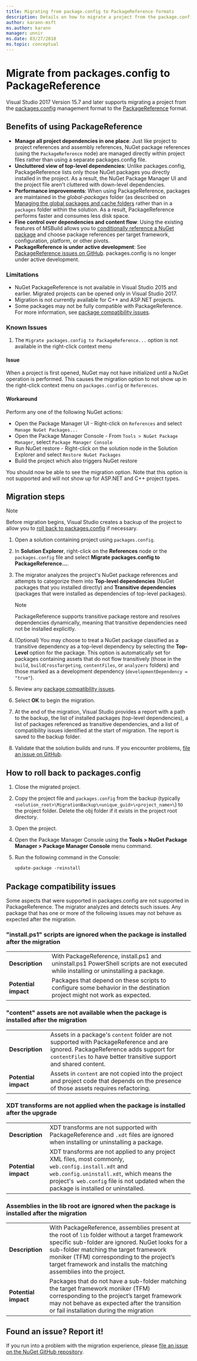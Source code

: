 ```yaml
---
title: Migrating from package.config to PackageReference formats
description: Details on how to migrate a project from the package.config management format to PackageReference as supported by NuGet 4.0+ and VS2017 and .NET Core 2.0
author: karann-msft
ms.author: karann
manager: unnir
ms.date: 03/27/2018
ms.topic: conceptual
---
```


# Migrate from packages.config to PackageReference

Visual Studio 2017 Version 15.7 and later supports migrating a project from the [packages.config](./packages-config.md) management format to the [PackageReference](../consume-packages/Package-References-in-Project-Files.md) format.

## Benefits of using PackageReference

* **Manage all project dependencies in one place**: Just like project to project references and assembly references, NuGet package references (using the `PackageReference` node) are managed directly within project files rather than using a separate packages.config file.
* **Uncluttered view of top-level dependencies**: Unlike packages.config, PackageReference lists only those NuGet packages you directly installed in the project. As a result, the NuGet Package Manager UI and the project file aren't cluttered with down-level dependencies.
* **Performance improvements**: When using PackageReference, packages are maintained in the *global-packages* folder (as described on [Managing the global packages and cache folders](../consume-packages/managing-the-global-packages-and-cache-folders.md) rather than in a `packages` folder within the solution. As a result, PackageReference performs faster and consumes less disk space.
* **Fine control over dependencies and content flow**: Using the existing features of MSBuild allows you to [conditionally reference a NuGet package](../consume-packages/Package-References-in-Project-Files.md#adding-a-packagereference-condition) and choose package references per target framework, configuration, platform, or other pivots.
* **PackageReference is under active development**: See [PackageReference issues on GitHub](https://aka.ms/nuget-pr-improvements). packages.config is no longer under active development.

### Limitations

* NuGet PackageReference is not available in Visual Studio 2015 and earlier. Migrated projects can be opened only in Visual Studio 2017.
* Migration is not currently available for C++ and ASP.NET projects.
* Some packages may not be fully compatible with PackageReference. For more information, see [package compatibility issues](#package-compatibility-issues).

### Known Issues

1. The `Migrate packages.config to PackageReference...` option is not available in the right-click context menu 

#### Issue 
 
When a project is first opened, NuGet may not have initialized until a NuGet operation is performed. This causes the migration option to not show up in the right-click context menu on `packages.config` or `References`. 

#### Workaround 

Perform any one of the following NuGet actions: 
* Open the Package Manager UI - Right-click on `References` and select `Manage NuGet Packages...` 
* Open the Package Manager Console - From `Tools > NuGet Package Manager`, select `Package Manager Console` 
* Run NuGet restore - Right-click on the solution node in the Solution Explorer and select `Restore NuGet Packages` 
* Build the project which also triggers NuGet restore 

You should now be able to see the migration option. Note that this option is not supported and will not show up for ASP.NET and C++ project types. 

## Migration steps

> [!Note]
> Before migration begins, Visual Studio creates a backup of the project to allow you to [roll back to packages.config](#how-to-roll-back-to-packagesconfig) if necessary.

1. Open a solution containing project using `packages.config`.

1. In **Solution Explorer**, right-click on the **References** node or the `packages.config` file and select **Migrate packages.config to PackageReference...**.

1. The migrator analyzes the project's NuGet package references and attempts to categorize them into **Top-level dependencies** (NuGet packages that you installed directly) and **Transitive dependencies** (packages that were installed as dependencies of top-level packages).

   > [!Note]
   > PackageReference supports transitive package restore and resolves dependencies dynamically, meaning that transitive dependencies need not be installed explicitly.

1. (Optional) You may choose to treat a NuGet package classified as a transitive dependency as a top-level dependency by selecting the **Top-Level** option for the package. This option is automatically set for packages containing assets that do not flow transitively (those in the `build`, `buildCrossTargeting`, `contentFiles`, or `analyzers` folders) and those marked as a development dependency (`developmentDependency = "true"`).

1. Review any [package compatibility issues](#package-compatibility-issues).

1. Select **OK** to begin the migration.

1. At the end of the migration, Visual Studio provides a report with a path to the backup, the list of installed packages (top-level dependencies), a list of packages referenced as transitive dependencies, and a list of compatibility issues identified at the start of migration. The report is saved to the backup folder.

1. Validate that the solution builds and runs. If you encounter problems, [file an issue on GitHub](https://github.com/NuGet/Home/issues/).

## How to roll back to packages.config

1. Close the migrated project.

1. Copy the project file and `packages.config` from the backup (typically `<solution_root>\MigrationBackup\<unique_guid>\<project_name>\`) to the project folder. Delete the obj folder if it exists in the project root directory.

1. Open the project.

1. Open the Package Manager Console using the **Tools > NuGet Package Manager > Package Manager Console** menu command.

1. Run the following command in the Console:

   ```ps
   update-package -reinstall
   ```

## Package compatibility issues

Some aspects that were supported in packages.config are not supported in PackageReference. The migrator analyzes and detects such issues. Any package that has one or more of the following issues may not behave as expected after the migration.

### "install.ps1" scripts are ignored when the package is installed after the migration

| | |
| --- | --- |
| **Description** | With PackageReference, install.ps1 and uninstall.ps1 PowerShell scripts are not executed while installing or uninstalling a package. |
| **Potential impact** | Packages that depend on these scripts to configure some behavior in the destination project might not work as expected. |

### "content" assets are not available when the package is installed after the migration

| | |
| --- | --- |
| **Description** | Assets in a package's `content` folder are not supported with PackageReference and are ignored. PackageReference adds support for `contentFiles` to have better transitive support and shared content.  |
| **Potential impact** | Assets in `content` are not copied into the project and project code that depends on the presence of those assets requires refactoring.  |

### XDT transforms are not applied when the package is installed after the upgrade

| | |
| --- | --- |
| **Description** | XDT transforms are not supported with PackageReference and `.xdt` files are ignored when installing or uninstalling a package.   |
| **Potential impact** | XDT transforms are not applied to any project XML files, most commonly, `web.config.install.xdt` and `web.config.uninstall.xdt`, which means the project's` web.config` file is not updated when the package is installed or uninstalled. |

### Assemblies in the lib root are ignored when the package is installed after the migration

| | |
| --- | --- |
| **Description** | With PackageReference, assemblies present at the root of `lib` folder without a target framework specific sub-folder are ignored. NuGet looks for a sub-folder matching the target framework moniker (TFM) corresponding to the project’s target framework and installs the matching assemblies into the project. |
| **Potential impact** | Packages that do not have a sub-folder matching the target framework moniker (TFM) corresponding to the project’s target framework may not behave as expected after the transition or fail installation during the migration |

## Found an issue? Report it!

If you run into a problem with the migration experience, please [file an issue on the NuGet GitHub repository](https://github.com/NuGet/Home/issues/).
